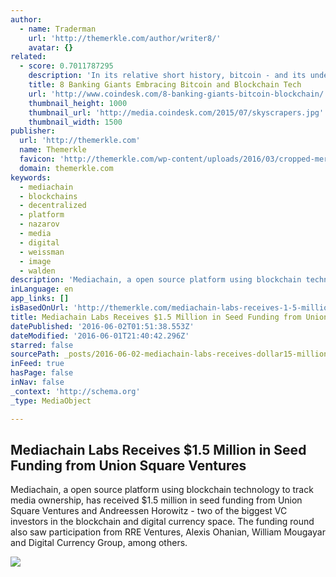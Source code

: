 ```yaml
---
author:
  - name: Traderman
    url: 'http://themerkle.com/author/writer8/'
    avatar: {}
related:
  - score: 0.7011787295
    description: 'In its relative short history, bitcoin - and its underlying technology the blockchain - have captivated thinkers around the world, but not everyone was quick to see the potential. Due in part to its initial billing as a threat to the traditional financial ecosystem, these institutions have perhaps understandably responded with sharp critiques and deep skepticism for the technology.'
    title: 8 Banking Giants Embracing Bitcoin and Blockchain Tech
    url: 'http://www.coindesk.com/8-banking-giants-bitcoin-blockchain/'
    thumbnail_height: 1000
    thumbnail_url: 'http://media.coindesk.com/2015/07/skyscrapers.jpg'
    thumbnail_width: 1500
publisher:
  url: 'http://themerkle.com'
  name: Themerkle
  favicon: 'http://themerkle.com/wp-content/uploads/2016/03/cropped-merkle-white-1-192x192.png'
  domain: themerkle.com
keywords:
  - mediachain
  - blockchains
  - decentralized
  - platform
  - nazarov
  - media
  - digital
  - weissman
  - image
  - walden
description: 'Mediachain, a open source platform using blockchain technology to track media ownership, has received $1.5 million in seed funding from Union Square Ventures and Andreessen Horowitz - two of the biggest VC investors in the blockchain and digital currency space. The funding round also saw participation from RRE Ventures, Alexis Ohanian, William Mougayar and Digital Currency Group, among others.'
inLanguage: en
app_links: []
isBasedOnUrl: 'http://themerkle.com/mediachain-labs-receives-1-5-million-in-seed-funding-from-union-square-ventures/'
title: Mediachain Labs Receives $1.5 Million in Seed Funding from Union Square Ventures
datePublished: '2016-06-02T01:51:38.553Z'
dateModified: '2016-06-01T21:40:42.296Z'
starred: false
sourcePath: _posts/2016-06-02-mediachain-labs-receives-dollar15-million-in-seed-funding-from-u.md
inFeed: true
hasPage: false
inNav: false
_context: 'http://schema.org'
_type: MediaObject

---
```

<article style=""><h1>Mediachain Labs Receives $1.5 Million in Seed Funding from Union Square Ventures</h1><p>Mediachain, a open source platform using blockchain technology to track media ownership, has received $1.5 million in seed funding from Union Square Ventures and Andreessen Horowitz - two of the biggest VC investors in the blockchain and digital currency space. The funding round also saw participation from RRE Ventures, Alexis Ohanian, William Mougayar and Digital Currency Group, among others.</p><img src="http://themerkle.com/wp-content/uploads/2016/06/meadiachain.png" /></article>